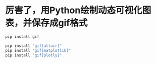 # 厉害了，用Python绘制动态可视化图表，并保存成gif格式

``` bash
pip install gif
```

``` bash
pip install "gif[altair]"     
pip install "gif[matplotlib]"
pip install "gif[plotly]"
```